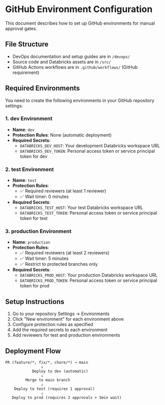 # GitHub Environment Configuration

This document describes how to set up GitHub environments for manual approval gates.

## File Structure
- DevOps documentation and setup guides are in `/devops/`
- Source code and Databricks assets are in `/src/`
- GitHub Actions workflows are in `.github/workflows/` (GitHub requirement)

## Required Environments

You need to create the following environments in your GitHub repository settings:

### 1. dev Environment
- **Name**: `dev`
- **Protection Rules**: None (automatic deployment)
- **Required Secrets**:
  - `DATABRICKS_DEV_HOST`: Your development Databricks workspace URL
  - `DATABRICKS_DEV_TOKEN`: Personal access token or service principal token for dev

### 2. test Environment  
- **Name**: `test`
- **Protection Rules**: 
  - ✅ Required reviewers (at least 1 reviewer)
  - ✅ Wait timer: 0 minutes
- **Required Secrets**:
  - `DATABRICKS_TEST_HOST`: Your test Databricks workspace URL
  - `DATABRICKS_TEST_TOKEN`: Personal access token or service principal token for test

### 3. production Environment
- **Name**: `production` 
- **Protection Rules**:
  - ✅ Required reviewers (at least 2 reviewers)
  - ✅ Wait timer: 5 minutes
  - ✅ Restrict to protected branches only
- **Required Secrets**:
  - `DATABRICKS_PROD_HOST`: Your production Databricks workspace URL
  - `DATABRICKS_PROD_TOKEN`: Personal access token or service principal token for prod

## Setup Instructions

1. Go to your repository Settings → Environments
2. Click "New environment" for each environment above
3. Configure protection rules as specified
4. Add the required secrets to each environment
5. Add reviewers for test and production environments

## Deployment Flow

```
PR (feature/*, fix/*, chore/*) → main
                ↓
            Deploy to dev (automatic)
                ↓
         Merge to main branch
                ↓
    Deploy to test (requires 1 approval)
                ↓
   Deploy to prod (requires 2 approvals + 5min wait)
```